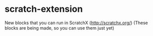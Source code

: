 # scratch-extension
New blocks that you can run in ScratchX (http://scratchx.org/)
(These blocks are being made, so you can use them just yet)
